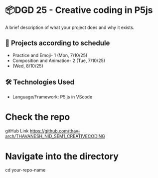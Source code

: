 # 📦DGD 25 - Creative coding in P5js

A brief description of what your project does and why it exists.

## 🚀 Projects according to schedule

- Practice and Emoji- 1 (Mon, 7/10/25)
- Composition and Animation- 2 (Tue, 7/10/25)
- (Wed, 8/10/25)

## 🛠️ Technologies Used
- Language/Framework: P5.js in VScode
  
# Check the repo
gitHub Link https://github.com/thav-arch/THAVANESH_NID_SEM1_CREATIVECODING

# Navigate into the directory
cd your-repo-name
